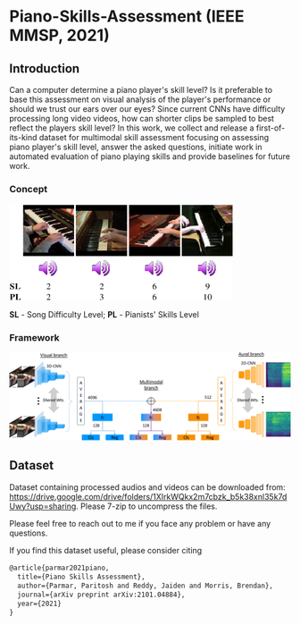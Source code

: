 # Piano-Skills-Assessment (IEEE MMSP, 2021)

## Introduction
Can a computer determine a piano player's skill level? Is it preferable to base this assessment on visual analysis of the player's performance or should we trust our ears over our eyes? Since current CNNs have difficulty processing long video videos, how can shorter clips be sampled to best reflect the players skill level? In this work, we collect and release a first-of-its-kind dataset for multimodal skill assessment focusing on assessing piano player's skill level, answer the asked questions, initiate work in automated evaluation of piano playing skills and provide baselines for future work. 

### Concept
<p align="left"> <img src="concept.png?raw=true" alt="piano skills assessment" width="400"/> </p>
<b>SL</b> - Song Difficulty Level; <b>PL</b> - Pianists' Skills Level

### Framework
<p align="left"> <img src="framework.png?raw=true" alt="piano skills assessment framework" width="700"/>

## Dataset

Dataset containing processed audios and videos can be downloaded from: https://drive.google.com/drive/folders/1XIrkWQkx2m7cbzk_b5k38xnl35k7dUwy?usp=sharing. Please 7-zip to uncompress the files.

Please feel free to reach out to me if you face any problem or have any questions.

If you find this dataset useful, please consider citing
```
@article{parmar2021piano,
  title={Piano Skills Assessment},
  author={Parmar, Paritosh and Reddy, Jaiden and Morris, Brendan},
  journal={arXiv preprint arXiv:2101.04884},
  year={2021}
}
```
